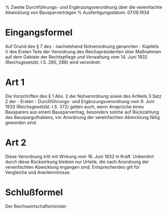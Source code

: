 % Zweite Durchführungs- und Ergänzungsverordnung über die vereinfachte Abwicklung von Bausparverträgen
% Ausfertigungsdatum: 07.09.1934
 
# Eingangsformel

Auf Grund des § 7 des - nachstehend Notverordnung genannten - Kapitels V des Ersten Teils der Verordnung des Reichspräsidenten über Maßnahmen auf dem Gebiete der Rechtspflege und Verwaltung vom 14. Juni 1932 (Reichsgesetzbl. I S. 285, 288) wird verordnet:

# Art 1

Die Vorschriften des § 1 Abs. 2 der Notverordnung sowie des Artikels 3 Satz 2 der - Ersten - Durchführungs- und Ergänzungsverordnung vom 9. Juni 1933 (Reichsgesetzbl. I S. 372) gelten auch, wenn Ansprüche eines Bausparers aus einem Bausparvertrag, besonders solche auf Rückzahlung des Bausparguthabens, vor Anordnung der vereinfachten Abwicklung fällig geworden sind.

# Art 2

Diese Verordnung tritt mit Wirkung vom 16. Juni 1932 in Kraft. Unberührt durch diese Rückwirkung bleiben nur Urteile, die nach Anordnung der vereinfachten Abwicklung ergangen sind; Entsprechendes gilt für Vergleiche und Anerkenntnisse.

# Schlußformel

Der Reichswirtschaftsminister
